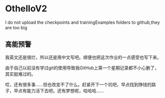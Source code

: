 # OthelloV2
I do not upload the checkpoints and trainingExamples folders to github,they are too big

## 高能预警
我英文还是很烂，所以还是用中文写吧。顺便也把这次作业的一点感受也写下来。

由于自己以前没有学过git的使用导致我GitHub上第一个星期记录都不小心删了，其实挺难过的。

哎，还有很多事......但也改变不了什么。赶紧开下一个坑吧，早点找到挣钱的路子，早点有能力活下去吧。还有梦想呢，哈哈哈......